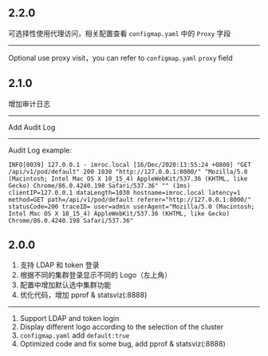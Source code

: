 ## 2.2.0
可选择性使用代理访问，相关配置查看 `configmap.yaml` 中的 `Proxy` 字段

---

Optional use proxy visit，you can refer to `configmap.yaml` `proxy` field

## 2.1.0
增加审计日志

---

Add Audit Log

---
Audit Log example:
```
INFO[0039] 127.0.0.1 - imroc.local [16/Dec/2020:13:55:24 +0800] "GET /api/v1/pod/default" 200 1030 "http://127.0.0.1:8000/" "Mozilla/5.0 (Macintosh; Intel Mac OS X 10_15_4) AppleWebKit/537.36 (KHTML, like Gecko) Chrome/86.0.4240.198 Safari/537.36" "" (1ms)  clientIP=127.0.0.1 dataLength=1030 hostname=imroc.local latency=1 method=GET path=/api/v1/pod/default referer="http://127.0.0.1:8000/" statusCode=200 traceID= user=admin userAgent="Mozilla/5.0 (Macintosh; Intel Mac OS X 10_15_4) AppleWebKit/537.36 (KHTML, like Gecko) Chrome/86.0.4240.198 Safari/537.36"
```

## 2.0.0
1. 支持 LDAP 和 token 登录
2. 根据不同的集群登录显示不同的 Logo（左上角）
3. 配置中增加默认选中集群功能
4. 优化代码，增加 pprof & statsviz(:8888)
---
1. Support LDAP and token login
2. Display different logo according to the selection of the cluster
3. `configmap.yaml` add `default:true`
4. Optimized code and fix some bug, add pprof & statsviz(:8888)